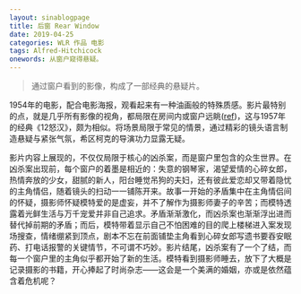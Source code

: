 ```yaml
---
layout: sinablogpage
title: 后窗 Rear Window
date: 2019-04-25
categories: WLR 作品 电影
tags: Alfred-Hitchicock
onewords: 从窗户窥得悬疑。
---
```

> 通过窗户看到的影像，构成了一部经典的悬疑片。

1954年的电影，配合电影海报，观看起来有一种油画般的特殊质感。影片最特别的点，就是几乎所有影像的视角，都局限在房间内或窗户远眺([ref](http://movie.mtime.com/13229/behind_the_scene.html#text_6))，这与1957年的经典《12怒汉》，颇为相似。将场景局限于常见的情景，通过精彩的镜头语言制造悬疑与紧张气氛，希区柯克的导演功力显露无疑。

影片内容上展现的，不仅仅局限于核心的凶杀案，而是窗户里包含的众生世界。在凶杀案出现前，每个窗户的着墨是相近的：失意的钢琴家，渴望爱情的心碎女郎，热情奔放的少女，甜腻的新人，阳台睡觉吊狗的夫妇，还有彼此爱恋却又带着隐忧的主角情侣，随着镜头的扫动一一铺陈开来。故事一开始的矛盾集中在主角情侣间的怀疑，摄影师怀疑模特爱的是虚妄，并不了解作为摄影师妻子的辛苦；而模特透露着光鲜生活与万千宠爱并非自己追求。矛盾渐渐激化，而凶杀案也渐渐浮出进而替代掉前期的矛盾；而后，模特带着显示自己不怕困难的目的爬上楼梯进入案发现场搜查，情绪绷紧到顶点，剧本不忘在前面铺垫主角看到心碎女郎写遗书要吞安眠药、打电话报警的关键情节，不可谓不巧妙。影片结尾，凶杀案有了一个了结，而每一个窗户里的主角似乎都开始了新的生活。模特看到摄影师睡去，放下了大概是记录摄影的书籍，开心捧起了时尚杂志——这会是一个美满的婚姻，亦或是依然蕴含着危机呢？
